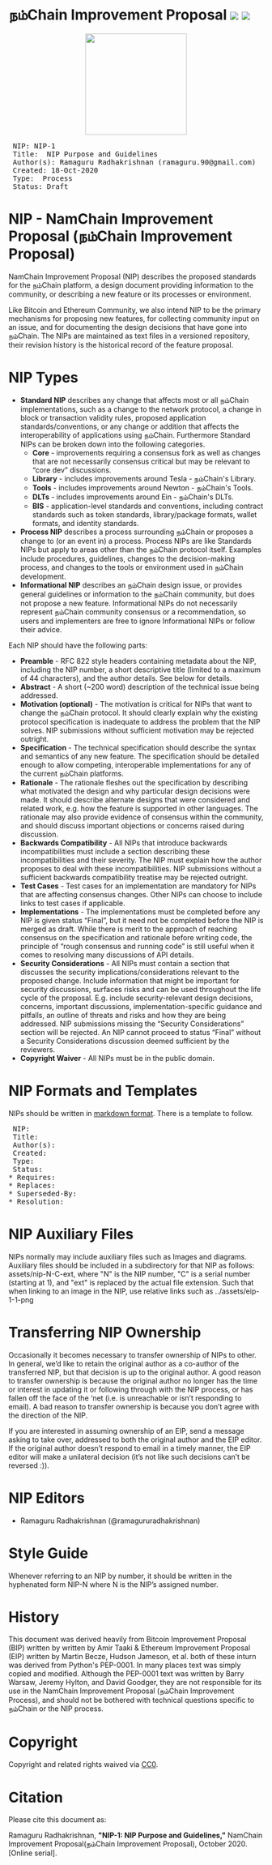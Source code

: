 
# நம்Chain Improvement Proposal ![](https://img.shields.io/badge/Project-Nam-ff69b4.svg) ![](https://img.shields.io/badge/Namchain-WIP-Blue.svg) 

<p align="center">
<img src="https://1.bp.blogspot.com/-0SArWfduw68/XkxV8EmBBcI/AAAAAAAAABw/h9aWSWbm0J4kilgn3xddzQ3PdoP-e3RZgCLcBGAsYHQ/s1600/SAVE_20200127_132431.jpg" width="200" align="center">
</p>  

<pre>
 NIP: NIP-1
 Title:  NIP Purpose and Guidelines
 Author(s): Ramaguru Radhakrishnan (ramaguru.90@gmail.com)
 Created: 18-Oct-2020
 Type:  Process
 Status: Draft
</pre>

# NIP - NamChain Improvement Proposal (நம்Chain Improvement Proposal)

NamChain Improvement Proposal (NIP) describes the proposed standards for the நம்Chain platform, a design document providing information to the community, or describing a new feature or its processes or environment.

Like Bitcoin and Ethereum Community, we also intend NIP to be the primary mechanisms for proposing new features, for collecting community input on an issue, and for documenting the design decisions that have gone into நம்Chain. The NIPs are maintained as text files in a versioned repository, their revision history is the historical record of the feature proposal.

# NIP Types
  - **Standard NIP** describes any change that affects most or all நம்Chain implementations, such as a change to the network protocol, a change in block or transaction validity rules, proposed application standards/conventions, or any change or addition that affects the interoperability of applications using நம்Chain. Furthermore Standard NIPs can be broken down into the following categories.
    - **Core** - improvements requiring a consensus fork as well as changes that are not necessarily consensus critical but may be relevant to “core dev” discussions. 
    - **Library** - includes improvements around Tesla - நம்Chain's Library.
    - **Tools** - includes improvements around Newton - நம்Chain's Tools.
    - **DLTs** - includes improvements around Ein - நம்Chain's DLTs.
    - **BIS** - application-level standards and conventions, including contract standards such as token standards, library/package formats, wallet formats, and identity standards.
  - **Process NIP** describes a process surrounding நம்Chain or proposes a change to (or an event in) a process. Process NIPs are like Standards NIPs but apply to areas other than the நம்Chain protocol itself. Examples include procedures, guidelines, changes to the decision-making process, and changes to the tools or environment used in நம்Chain development. 
  - **Informational NIP** describes an நம்Chain design issue, or provides general guidelines or information to the நம்Chain community, but does not propose a new feature. Informational NIPs do not necessarily represent நம்Chain community consensus or a recommendation, so users and implementers are free to ignore Informational NIPs or follow their advice.

Each NIP should have the following parts:

  - **Preamble** - RFC 822 style headers containing metadata about the NIP, including the NIP number, a short descriptive title (limited to a maximum of 44 characters), and the author details. See below for details.
  - **Abstract** - A short (~200 word) description of the technical issue being addressed.
  - **Motivation (optional)** - The motivation is critical for NIPs that want to change the நம்Chain protocol. It should clearly explain why the existing protocol specification is inadequate to address the problem that the NIP solves. NIP submissions without sufficient motivation may be rejected outright.
  - **Specification** - The technical specification should describe the syntax and semantics of any new feature. The specification should be detailed enough to allow competing, interoperable implementations for any of the current நம்Chain platforms.
  - **Rationale** - The rationale fleshes out the specification by describing what motivated the design and why particular design decisions were made. It should describe alternate designs that were considered and related work, e.g. how the feature is supported in other languages. The rationale may also provide evidence of consensus within the community, and should discuss important objections or concerns raised during discussion.
  - **Backwards Compatibility** - All NIPs that introduce backwards incompatibilities must include a section describing these incompatibilities and their severity. The NIP must explain how the author proposes to deal with these incompatibilities. NIP submissions without a sufficient backwards compatibility treatise may be rejected outright.
  - **Test Cases** - Test cases for an implementation are mandatory for NIPs that are affecting consensus changes. Other NIPs can choose to include links to test cases if applicable.
  - **Implementations** - The implementations must be completed before any NIP is given status “Final”, but it need not be completed before the NIP is merged as draft. While there is merit to the approach of reaching consensus on the specification and rationale before writing code, the principle of “rough consensus and running code” is still useful when it comes to resolving many discussions of API details.
  - **Security Considerations** - All NIPs must contain a section that discusses the security implications/considerations relevant to the proposed change. Include information that might be important for security discussions, surfaces risks and can be used throughout the life cycle of the proposal. E.g. include security-relevant design decisions, concerns, important discussions, implementation-specific guidance and pitfalls, an outline of threats and risks and how they are being addressed. NIP submissions missing the “Security Considerations” section will be rejected. An NIP cannot proceed to status “Final” without a Security Considerations discussion deemed sufficient by the reviewers.
  - **Copyright Waiver** - All NIPs must be in the public domain. 
  
 # NIP Formats and Templates
 NIPs should be written in [markdown format](https://github.com/adam-p/markdown-here/wiki/Markdown-Cheatsheet). There is a template to follow.

<pre>
 NIP: <NIP number>
 Title: <NIP title>
 Author(s): <list of authors' real names and optionally, email address>
 Created: <date created on, in ISO 8601 (yyyy-mm-dd) format>
 Type: <Informational | Library | Tools | DLTs | Process>
 Status: <Draft | Active | Accepted | Deferred | Rejected | Withdrawn | Final | Superseded>
* Requires: <NIP number>
* Replaces: <NIP number>
* Superseded-By: <NIP number>
* Resolution: <url>
</pre>
   
# NIP Auxiliary Files
NIPs normally may include auxiliary files such as Images and diagrams. Auxiliary files should be included in a subdirectory for that NIP as follows: assets/nip-N-C-ext, where "N" is the NIP number, "C" is a serial number (starting at 1), and "ext" is replaced by the actual file extension. Such that when linking to an image in the NIP, use relative links such as ../assets/eip-1-1-png

# Transferring NIP Ownership
Occasionally it becomes necessary to transfer ownership of NIPs to other. In general, we’d like to retain the original author as a co-author of the transferred NIP, but that decision is up to the original author. A good reason to transfer ownership is because the original author no longer has the time or interest in updating it or following through with the NIP process, or has fallen off the face of the ‘net (i.e. is unreachable or isn’t responding to email). A bad reason to transfer ownership is because you don’t agree with the direction of the NIP.

If you are interested in assuming ownership of an EIP, send a message asking to take over, addressed to both the original author and the EIP editor. If the original author doesn’t respond to email in a timely manner, the EIP editor will make a unilateral decision (it’s not like such decisions can’t be reversed :)).
   
# NIP Editors
 - Ramaguru Radhakrishnan (@ramagururadhakrishnan) 
 
# Style Guide
Whenever referring to an NIP by number, it should be written in the hyphenated form NIP-N where N is the NIP’s assigned number.
 
# History
This document was derived heavily from Bitcoin Improvement Proposal (BIP) written by written by Amir Taaki & Ethereum Improvement Proposal (EIP) written by Martin Becze, Hudson Jameson, et al. both of these inturn was derived from Python's PEP-0001. In many places text was simply copied and modified. Although the PEP-0001 text was written by Barry Warsaw, Jeremy Hylton, and David Goodger, they are not responsible for its use in the NamChain Improvement Proposal (நம்Chain Improvement Process), and should not be bothered with technical questions specific to நம்Chain or the NIP process.
 
# Copyright
Copyright and related rights waived via [CC0](https://creativecommons.org/publicdomain/zero/1.0/).
 
# Citation
Please cite this document as:

Ramaguru Radhakrishnan, **"NIP-1: NIP Purpose and Guidelines,"** NamChain Improvement Proposal(நம்Chain Improvement Proposal), October 2020. [Online serial]. 
